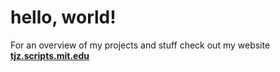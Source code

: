 # hello, world!

For an overview of my projects and stuff check out my website **[tjz.scripts.mit.edu](https://tjz.scripts.mit.edu)**
